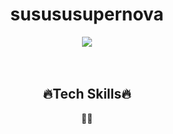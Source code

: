 # <div align="center">susususupernova</div>

<div align="center">
  <img src="https://github.com/aa13245/aa13245/assets/163653941/9f5f8b98-d9e0-451d-ac66-dc9b80689a1f">
</div>
<br><br>

## <div align="center">🔥Tech Skills🔥</div>
<div align="center">🎹🎸</div>
